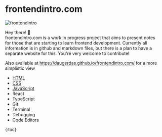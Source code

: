 # frontendintro.com 

![frontendintro](https://github.com/daugerdas/frontendintro.com/assets/14166408/3ea931b9-28d6-4569-a250-9b5ab2b863d4)

Hey there! 👋 \
frontendintro.com is a work in progress project that aims to present notes for those that are starting to learn frontend development. Currently all information is in github and markdown files, but there is a plan to have a separate website for this. You're very welcome to contribute!

Also available at https://daugerdas.github.io/frontendintro.com/ for a more simplistic view

- [HTML](https://github.com/daugerdas/frontendintro.com/blob/main/html.md)
- [CSS](https://github.com/daugerdas/frontendintro.com/blob/main/css.md)
- [JavaScript](https://github.com/daugerdas/frontendintro.com/blob/main/javascript.md)
- React
- TypeScript
- Git
- Terminal
- Debugging
- Code Editors

{:toc}
